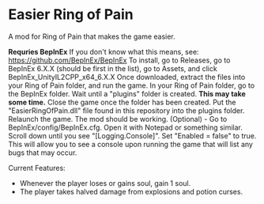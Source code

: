 # Easier Ring of Pain
A mod for Ring of Pain that makes the game easier.

**Requries BepInEx**
If you don't know what this means, see: https://github.com/BepInEx/BepInEx
To install, go to Releases, go to BepInEx 6.X.X (should be first in the list), go to Assets, and click BepInEx_UnityIL2CPP_x64_6.X.X
Once downloaded, extract the files into your Ring of Pain folder, and run the game.
In your Ring of Pain folder, go to the BepInEx folder. Wait until a "plugins" folder is created. **This may take some time.**
Close the game once the folder has been created.
Put the "EasierRingOfPain.dll" file found in this repository into the plugins folder.
Relaunch the game. The mod should be working.
(Optional) - Go to BepInEx/config/BepInEx.cfg. Open it with Notepad or something similar. Scroll down until you see "[Logging.Console]". Set "Enabled = false" to true.
This will allow you to see a console upon running the game that will list any bugs that may occur.

Current Features:
- Whenever the player loses or gains soul, gain 1 soul.
- The player takes halved damage from explosions and potion curses.
  
